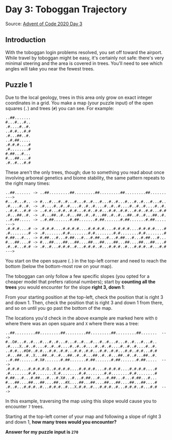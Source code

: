 # Day 3: Toboggan Trajectory
Source: [Advent of Code 2020 Day 3](https://adventofcode.com/2020/day/3)

## Introduction
With the toboggan login problems resolved, you set off toward the airport.
While travel by toboggan might be easy, it's certainly not safe: 
there's very minimal steering and the area is covered in trees. 
You'll need to see which angles will take you near the fewest trees.

## Puzzle 1
Due to the local geology, trees in this area only grow on exact integer coordinates in a grid. 
You make a map (your puzzle input) of the open squares (`.`) and trees (`#`) you can see. For example:

    ..##.......
    #...#...#..
    .#....#..#.
    ..#.#...#.#
    .#...##..#.
    ..#.##.....
    .#.#.#....#
    .#........#
    #.##...#...
    #...##....#
    .#..#...#.#

These aren't the only trees, though; due to something you read about once involving arboreal genetics and biome stability,
the same pattern repeats to the right many times:

    ..##....... -> ..##.........##.........##.........##.........##.......  --->
    #...#...#.. -> #...#...#..#...#...#..#...#...#..#...#...#..#...#...#..
    .#....#..#. -> .#....#..#..#....#..#..#....#..#..#....#..#..#....#..#.
    ..#.#...#.# -> ..#.#...#.#..#.#...#.#..#.#...#.#..#.#...#.#..#.#...#.#
    .#...##..#. -> .#...##..#..#...##..#..#...##..#..#...##..#..#...##..#.
    ..#.##..... -> ..#.##.......#.##.......#.##.......#.##.......#.##.....  --->
    .#.#.#....# -> .#.#.#....#.#.#.#....#.#.#.#....#.#.#.#....#.#.#.#....#
    .#........# -> .#........#.#........#.#........#.#........#.#........#
    #.##...#... -> #.##...#...#.##...#...#.##...#...#.##...#...#.##...#...
    #...##....# -> #...##....##...##....##...##....##...##....##...##....#
    .#..#...#.# -> .#..#...#.#.#..#...#.#.#..#...#.#.#..#...#.#.#..#...#.#  --->


You start on the open square (`.`) in the top-left corner and need to reach the bottom 
(below the bottom-most row on your map).

The toboggan can only follow a few specific slopes (you opted for a cheaper model that prefers rational numbers); 
start by **counting all the trees** you would encounter for the slope **right 3, down 1**:

From your starting position at the top-left, check the position that is right 3 and down 1. 
Then, check the position that is right 3 and down 1 from there, and so on until you go past the bottom of the map.

The locations you'd check in the above example are marked here with `O` where there was an open square 
and `X` where there was a tree:

    ..##.........##.........##.........##.........##.........##.......  --->
    #..O#...#..#...#...#..#...#...#..#...#...#..#...#...#..#...#...#..
    .#....X..#..#....#..#..#....#..#..#....#..#..#....#..#..#....#..#.
    ..#.#...#O#..#.#...#.#..#.#...#.#..#.#...#.#..#.#...#.#..#.#...#.#
    .#...##..#..X...##..#..#...##..#..#...##..#..#...##..#..#...##..#.
    ..#.##.......#.X#.......#.##.......#.##.......#.##.......#.##.....  --->
    .#.#.#....#.#.#.#.O..#.#.#.#....#.#.#.#....#.#.#.#....#.#.#.#....#
    .#........#.#........X.#........#.#........#.#........#.#........#
    #.##...#...#.##...#...#.X#...#...#.##...#...#.##...#...#.##...#...
    #...##....##...##....##...#X....##...##....##...##....##...##....#
    .#..#...#.#.#..#...#.#.#..#...X.#.#..#...#.#.#..#...#.#.#..#...#.#  --->

In this example, traversing the map using this slope would cause you to encounter `7` trees.

Starting at the top-left corner of your map and following a slope of right 3 and down 1, 
**how many trees would you encounter?**

**Answer for my puzzle input is `270`**
